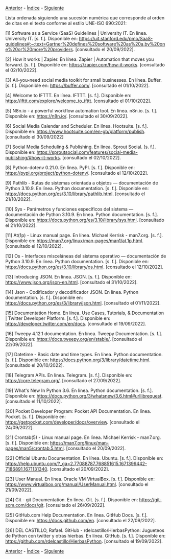 [Anterior](8Doc_Conclusiones) - [Índice](Doc) - [Siguiente](10Doc_Anexos)

Lista ordenada siguiendo una sucesión numérica que corresponde al orden de citas en el texto conforme al estilo UNE-ISO 690:2021:

<a name="1">[1]</a> Software as a Service (SaaS) Guidelines | University IT. En línea. University IT. [s. f.]. Disponible en: https://uit.stanford.edu/pmo/SaaS-guidelines#:~:text=Gartner%20defines%20software%20as%20a,by%20one%20or%20more%20providers. [consultado el 20/09/2022].

<a name="2">[2]</a> How it works | Zapier. En línea. Zapier | Automation that moves you forward. [s. f.]. Disponible en: https://zapier.com/how-it-works. [consultado el 02/10/2022].

<a name="3">[3]</a> All-you-need social media toolkit for small businesses. En línea. Buffer. [s. f.]. Disponible en: https://buffer.com/. [consultado el 01/10/2022].

<a name="4">[4]</a> Welcome to IFTTT. En línea. IFTTT. [s. f.]. Disponible en: https://ifttt.com/explore/welcome_to_ifttt. [consultado el 01/10/2022].

<a name="5">[5]</a> N8n.io - a powerful workflow automation tool. En línea. n8n.io. [s. f.]. Disponible en: https://n8n.io/. [consultado el 30/09/2022].

<a name="6">[6]</a> Social Media Calendar and Scheduler. En línea. Hootsuite. [s. f.]. Disponible en: https://www.hootsuite.com/en-gb/platform/publish. [consultado el 30/09/2022]

<a name="7">[7]</a> Social Media Scheduling & Publishing. En línea. Sprout Social. [s. f.]. Disponible en: https://sproutsocial.com/features/social-media-publishing/#how-it-works. [consultado el 02/10/2022].

<a name="8">[8]</a> Python-dotenv 0.21.0. En línea. PyPI. [s. f.]. Disponible en: https://pypi.org/project/python-dotenv/. [consultado el 12/10/2022].

<a name="9">[9]</a> Pathlib - Rutas de sistemas orientada a objetos — documentación de Python 3.10.9. En línea. Python documentation. [s. f.]. Disponible en: https://docs.python.org/es/3.10/library/pathlib.html. [consultado el 21/10/2022].

<a name="10">[10]</a> Sys - Parámetros y funciones especí­ficos del sistema — documentación de Python 3.10.9. En línea. Python documentation. [s. f.]. Disponible en: https://docs.python.org/es/3.10/library/sys.html. [consultado el 21/10/2022].

<a name="11">[11]</a> At(1p) - Linux manual page. En línea. Michael Kerrisk - man7.org. [s. f.]. Disponible en: https://man7.org/linux/man-pages/man1/at.1p.html. [consultado el 12/10/2022].

<a name="12">[12]</a> Os - Interfaces misceláneas del sistema operativo — documentación de Python 3.10.9. En línea. Python documentation. [s. f.]. Disponible en: https://docs.python.org/es/3.10/library/os.html. [consultado el 12/10/2022].

<a name="13">[13]</a> Introducing JSON. En línea. JSON. [s. f.]. Disponible en: https://www.json.org/json-en.html. [consultado el 31/10/2022].

<a name="14">[14]</a> Json - Codificador y decodificador JSON. En línea. Python documentation. [s. f.]. Disponible en: https://docs.python.org/es/3/library/json.html. [consultado el 01/11/2022].

<a name="15">[15]</a> Documentation Home. En línea. Use Cases, Tutorials, & Documentation | Twitter Developer Platform. [s. f.]. Disponible en: https://developer.twitter.com/en/docs. [consultado el 19/09/2022].

<a name="16">[16]</a> Tweepy 4.12.1 documentation. En línea. Tweepy Documentation. [s. f.]. Disponible en: https://docs.tweepy.org/en/stable/. [consultado el 22/09/2022].

<a name="17">[17]</a> Datetime - Basic date and time types. En línea. Python documentation. [s. f.]. Disponible en: https://docs.python.org/3/library/datetime.html. [consultado el 20/10/2022].

<a name="18">[18]</a> Telegram APIs. En línea. Telegram. [s. f.]. Disponible en: https://core.telegram.org/. [consultado el 27/09/2022].

<a name="19">[19]</a> What's New In Python 3.6. En línea. Python documentation. [s. f.]. Disponible en: https://docs.python.org/3/whatsnew/3.6.html#urllibrequest. [consultado el 11/10/2022].

<a name="20">[20]</a> Pocket Developer Program: Pocket API Documentation. En línea. Pocket. [s. f.]. Disponible en: https://getpocket.com/developer/docs/overview. [consultado el 24/09/2022].

<a name="21">[21]</a> Crontab(5) - Linux manual page. En línea. Michael Kerrisk - man7.org. [s. f.]. Disponible en: https://man7.org/linux/man-pages/man5/crontab.5.html. [consultado el 20/09/2022].

<a name="22">[22]</a> Official Ubuntu Documentation. En línea. Ubuntu. [s. f.]. Disponible en: https://help.ubuntu.com/?_ga=2.77088787.768851615.1671399442-7186891.1671131340. [consultado el 20/09/2022].

<a name="23">[23]</a> User Manual. En línea. Oracle VM VirtualBox. [s. f.]. Disponible en: https://www.virtualbox.org/manual/UserManual.html. [consultado el 21/09/2022].

<a name=24>[24]</a> Git - git Documentation. En línea. Git. [s. f.]. Disponible en: https://git-scm.com/docs/git. [consultado el 26/09/2022].

<a name=25>[25]</a> GitHub.com Help Documentation. En línea. GitHub Docs. [s. f.]. Disponible en: https://docs.github.com/en. [consultado el 22/09/2022].

<a name=26>[26]</a> DEL CASTILLO, Rafael. GitHub - rdelcastillo/HierbasPython: Jugueteos de Python con twitter y otras hierbas. En línea. GitHub. [s. f.]. Disponible en: https://github.com/rdelcastillo/HierbasPython. [consultado el 19/09/2022].

[Anterior](8Doc_Conclusiones) - [Índice](Doc) - [Siguiente](10Doc_Anexos)